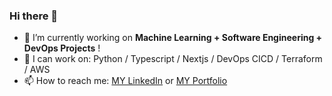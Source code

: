 ### Hi there 👋


- 🔭 I’m currently working on **Machine Learning + Software Engineering + DevOps Projects** !
- 🌱 I can work on: Python / Typescript / Nextjs / DevOps CICD / Terraform / AWS
- 📫 How to reach me: [MY LinkedIn](https://www.linkedin.com/in/pattarathon-kaokong-nopwattanapong-09b52219b/) or [MY Portfolio](https://khaokongportfolio2024.vercel.app/])
